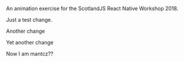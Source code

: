 An animation exercise for the ScotlandJS React Native Workshop 2018.

Just a test change. 

Another change

Yet another change

Now I am mantcz??
